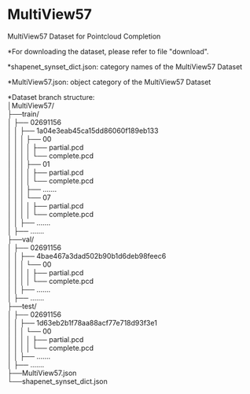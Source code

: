 # MultiView57
MultiView57 Dataset for Pointcloud Completion

*For downloading the dataset, please refer to file "download".

*shapenet_synset_dict.json: category names of the MultiView57 Dataset

*MultiView57.json: object category of the MultiView57 Dataset 

*Dataset branch structure:  
│MultiView57/  
├──train/  
│  ├── 02691156  
│  │   ├── 1a04e3eab45ca15dd86060f189eb133  
│  │   │   ├── 00  
│  │   │   │   ├── partial.pcd  
│  │   │   │   └── complete.pcd  
│  │   │   ├── 01  
│  │   │   │   ├── partial.pcd  
│  │   │   │   └── complete.pcd  
│  │   │   ├── .......  
│  │   │   └── 07  
│  │   │   │   ├── partial.pcd  
│  │   │   │   └── complete.pcd  
│  │   ├── .......  
│  ├── .......  
├──val/  
│  ├── 02691156  
│  │   ├── 4bae467a3dad502b90b1d6deb98feec6  
│  │   │   └── 00  
│  │   │   │   ├── partial.pcd  
│  │   │   │   └── complete.pcd  
│  │   ├── .......  
│  ├── .......  
├──test/  
│  ├── 02691156  
│  │   ├── 1d63eb2b1f78aa88acf77e718d93f3e1  
│  │   │   └── 00  
│  │   │   │   ├── partial.pcd  
│  │   │   │   └── complete.pcd  
│  │   ├── .......  
│  ├── .......  
├──MultiView57.json  
└──shapenet_synset_dict.json  
